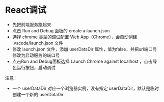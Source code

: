 # React调试
- 先把前端服务跑起来
- 点击 Run and Debug 面板的 create a launch.json 
- 选择 chrome 类型的调试配置 Web App（Chrome），会自动创建 .vscode/launch.json 文件
- 修改 launch.json 文件，添加 userDataDir 属性，值为false，并把url端口号修改为启动服务的端口号
- 点击Run and Debug面板选择 Launch Chrome against localhost ，点击绿色运行按钮，启动调试

注意：
 - 一个 userDataDir 对应一个浏览器实例，没有指定 userDataDir，默认是临时创建一个新的 userDataDir

